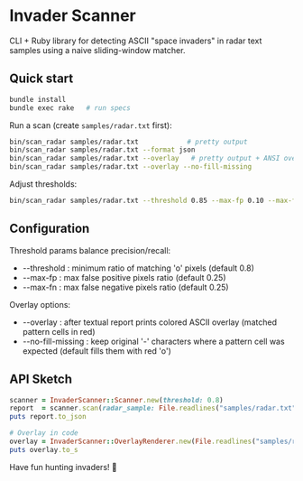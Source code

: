 # Invader Scanner

CLI + Ruby library for detecting ASCII "space invaders" in radar text samples using a naive sliding-window matcher.

## Quick start

```bash
bundle install
bundle exec rake   # run specs
```

Run a scan (create `samples/radar.txt` first):

```bash
bin/scan_radar samples/radar.txt            # pretty output
bin/scan_radar samples/radar.txt --format json
bin/scan_radar samples/radar.txt --overlay   # pretty output + ANSI overlay
bin/scan_radar samples/radar.txt --overlay --no-fill-missing
```

Adjust thresholds:

```bash
bin/scan_radar samples/radar.txt --threshold 0.85 --max-fp 0.10 --max-fn 0.20
```

## Configuration

Threshold params balance precision/recall:

- --threshold : minimum ratio of matching 'o' pixels (default 0.8)
- --max-fp : max false positive pixels ratio (default 0.25)
- --max-fn : max false negative pixels ratio (default 0.25)

Overlay options:

- --overlay : after textual report prints colored ASCII overlay (matched pattern cells in red)
- --no-fill-missing : keep original '-' characters where a pattern cell was expected (default fills them with red 'o')

## API Sketch

```ruby
scanner = InvaderScanner::Scanner.new(threshold: 0.8)
report  = scanner.scan(radar_sample: File.readlines("samples/radar.txt", chomp: true))
puts report.to_json

# Overlay in code
overlay = InvaderScanner::OverlayRenderer.new(File.readlines("samples/radar.txt", chomp: true), report)
puts overlay.to_s
```

Have fun hunting invaders! 👾
